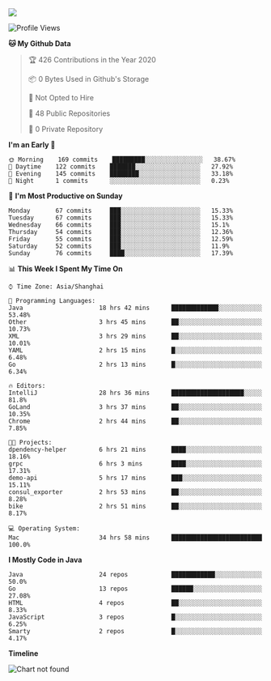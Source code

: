 
<a href="https://github.com/helloworlde">
  <img align="" src="https://github-readme-stats.vercel.app/api?username=helloworlde&show_icons=true&count_private=true" />
</a>

<!--START_SECTION:waka-->
![Profile Views](http://img.shields.io/badge/Profile%20Views-9-blue)

**🐱 My Github Data** 

> 🏆 426 Contributions in the Year 2020
 > 
> 📦 0 Bytes Used in Github's Storage 
 > 
> 🚫 Not Opted to Hire
 > 
> 📜 48 Public Repositories
 > 
> 🔑 0 Private Repository 
 > 
**I'm an Early 🐤** 

```text
🌞 Morning    169 commits    █████████░░░░░░░░░░░░░░░░   38.67% 
🌆 Daytime    122 commits    ███████░░░░░░░░░░░░░░░░░░   27.92% 
🌃 Evening    145 commits    ████████░░░░░░░░░░░░░░░░░   33.18% 
🌙 Night      1 commits      ░░░░░░░░░░░░░░░░░░░░░░░░░   0.23%

```
📅 **I'm Most Productive on Sunday** 

```text
Monday       67 commits     ███░░░░░░░░░░░░░░░░░░░░░░   15.33% 
Tuesday      67 commits     ███░░░░░░░░░░░░░░░░░░░░░░   15.33% 
Wednesday    66 commits     ███░░░░░░░░░░░░░░░░░░░░░░   15.1% 
Thursday     54 commits     ███░░░░░░░░░░░░░░░░░░░░░░   12.36% 
Friday       55 commits     ███░░░░░░░░░░░░░░░░░░░░░░   12.59% 
Saturday     52 commits     ███░░░░░░░░░░░░░░░░░░░░░░   11.9% 
Sunday       76 commits     ████░░░░░░░░░░░░░░░░░░░░░   17.39%

```


📊 **This Week I Spent My Time On** 

```text
⌚︎ Time Zone: Asia/Shanghai

💬 Programming Languages: 
Java                     18 hrs 42 mins      █████████████░░░░░░░░░░░░   53.48% 
Other                    3 hrs 45 mins       ██░░░░░░░░░░░░░░░░░░░░░░░   10.73% 
XML                      3 hrs 29 mins       ██░░░░░░░░░░░░░░░░░░░░░░░   10.01% 
YAML                     2 hrs 15 mins       █░░░░░░░░░░░░░░░░░░░░░░░░   6.48% 
Go                       2 hrs 13 mins       █░░░░░░░░░░░░░░░░░░░░░░░░   6.34%

🔥 Editors: 
IntelliJ                 28 hrs 36 mins      ████████████████████░░░░░   81.8% 
GoLand                   3 hrs 37 mins       ██░░░░░░░░░░░░░░░░░░░░░░░   10.35% 
Chrome                   2 hrs 44 mins       ██░░░░░░░░░░░░░░░░░░░░░░░   7.85%

🐱‍💻 Projects: 
dpendency-helper         6 hrs 21 mins       ████░░░░░░░░░░░░░░░░░░░░░   18.16% 
grpc                     6 hrs 3 mins        ████░░░░░░░░░░░░░░░░░░░░░   17.31% 
demo-api                 5 hrs 17 mins       ███░░░░░░░░░░░░░░░░░░░░░░   15.11% 
consul_exporter          2 hrs 53 mins       ██░░░░░░░░░░░░░░░░░░░░░░░   8.28% 
bike                     2 hrs 51 mins       ██░░░░░░░░░░░░░░░░░░░░░░░   8.17%

💻 Operating System: 
Mac                      34 hrs 58 mins      █████████████████████████   100.0%

```

**I Mostly Code in Java** 

```text
Java                     24 repos            ████████████░░░░░░░░░░░░░   50.0% 
Go                       13 repos            ██████░░░░░░░░░░░░░░░░░░░   27.08% 
HTML                     4 repos             ██░░░░░░░░░░░░░░░░░░░░░░░   8.33% 
JavaScript               3 repos             █░░░░░░░░░░░░░░░░░░░░░░░░   6.25% 
Smarty                   2 repos             █░░░░░░░░░░░░░░░░░░░░░░░░   4.17%

```


**Timeline**

![Chart not found](https://github.com/helloworlde/helloworlde/blob/master/charts/bar_graph.png) 


<!--END_SECTION:waka-->
